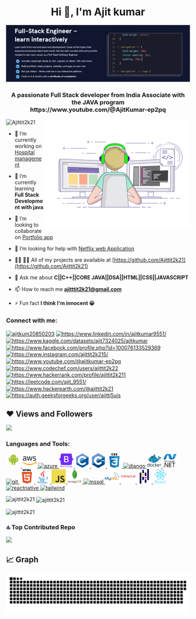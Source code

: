 <h1 align="center">Hi 👋, I'm Ajit kumar</h1>
 <div align="center"> <img src="https://raw.githubusercontent.com/Ajittit2k21/Ajittit2k21/main/fullstack.png"> </div>
<h3 align="center">A passionate Full Stack developer from India Associate with the <strong>JAVA</strong> program <br> https://www.youtube.com/@AjitKumar-ep2pq </h3>
<img align="right" alt="Coding" width="400" src="https://raw.githubusercontent.com/devSouvik/devSouvik/master/gif3.gif">
<p align="left"> <img src="https://komarev.com/ghpvc/?username=Ajittit2k21&label=Profile%20views&color=0e75b6&style=flat" alt="Ajittit2k21" /> </p>

- 🔭 I’m currently working on [Hospital management](https://github.com/Ajittit2k21/HTML-CSS-WITH-jAVA-SCRIPT)

- 🌱 I’m currently learning **Full Stack Development with java**

- 👯 I’m looking to collaborate on [Portfolio app](https://github.com/Ajittit2k21/Portfolio-Website)

- 🤝 I’m looking for help with [Netflix web Application](https://github.com/Ajittit2k21/Netflix--WepApplication)

- 👨‍💻 👨‍💻 All of my projects are available at [https://github.com/Ajittit2k21](https://github.com/Ajittit2k21)
- 💬 Ask me about **C||C++||CORE JAVA||DSA||HTML||CSS||JAVASCRIPT**

- 📫 How to reach me **ajitttit2k21@gmail.com**

- ⚡ Fun fact **I think I'm innocent 😀**

<h3 align="left">Connect with me:</h3>
<p align="left">
<a href="https://twitter.com/ajitkum20850203" target="blank"><img align="center" src="https://raw.githubusercontent.com/rahuldkjain/github-profile-readme-generator/master/src/images/icons/Social/twitter.svg" alt="ajitkum20850203" height="30" width="40" /></a>
<a href="https://www.linkedin.com/in/ajitkumar9551/" target="blank"><img align="center" src="https://raw.githubusercontent.com/rahuldkjain/github-profile-readme-generator/master/src/images/icons/Social/linked-in-alt.svg" alt="https://www.linkedin.com/in/ajitkumar9551/" height="30" width="40" /></a>
<a href="https://kaggle.com/https://www.kaggle.com/datasets/ajit7324025/ajitkumar" target="blank"><img align="center" src="https://raw.githubusercontent.com/rahuldkjain/github-profile-readme-generator/master/src/images/icons/Social/kaggle.svg" alt="https://www.kaggle.com/datasets/ajit7324025/ajitkumar" height="30" width="40" /></a>
<a href="https://fb.com/https://www.facebook.com/profile.php?id=100076133529369" target="blank"><img align="center" src="https://raw.githubusercontent.com/rahuldkjain/github-profile-readme-generator/master/src/images/icons/Social/facebook.svg" alt="https://www.facebook.com/profile.php?id=100076133529369" height="30" width="40" /></a>
<a href="https://instagram.com/https://www.instagram.com/ajittit2k215/" target="blank"><img align="center" src="https://raw.githubusercontent.com/rahuldkjain/github-profile-readme-generator/master/src/images/icons/Social/instagram.svg" alt="https://www.instagram.com/ajittit2k215/" height="30" width="40" /></a>
<a href="https://www.youtube.com/c/https://www.youtube.com/@ajitkumar-ep2pq" target="blank"><img align="center" src="https://raw.githubusercontent.com/rahuldkjain/github-profile-readme-generator/master/src/images/icons/Social/youtube.svg" alt="https://www.youtube.com/@ajitkumar-ep2pq" height="30" width="40" /></a>
<a href="https://www.codechef.com/users/https://www.codechef.com/users/ajittit2k22" target="blank"><img align="center" src="https://cdn.jsdelivr.net/npm/simple-icons@3.1.0/icons/codechef.svg" alt="https://www.codechef.com/users/ajittit2k22" height="30" width="40" /></a>
<a href="https://www.hackerrank.com/https://www.hackerrank.com/profile/ajittit2k211" target="blank"><img align="center" src="https://raw.githubusercontent.com/rahuldkjain/github-profile-readme-generator/master/src/images/icons/Social/hackerrank.svg" alt="https://www.hackerrank.com/profile/ajittit2k211" height="30" width="40" /></a>
<a href="https://www.leetcode.com/https://leetcode.com/ajit_9551/" target="blank"><img align="center" src="https://raw.githubusercontent.com/rahuldkjain/github-profile-readme-generator/master/src/images/icons/Social/leet-code.svg" alt="https://leetcode.com/ajit_9551/" height="30" width="40" /></a>
<a href="https://www.hackerearth.com/https://www.hackerearth.com/@ajittit2k21" target="blank"><img align="center" src="https://raw.githubusercontent.com/rahuldkjain/github-profile-readme-generator/master/src/images/icons/Social/hackerearth.svg" alt="https://www.hackerearth.com/@ajittit2k21" height="30" width="40" /></a>
<a href="https://auth.geeksforgeeks.org/user/https://auth.geeksforgeeks.org/user/ajitti5uis" target="blank"><img align="center" src="https://raw.githubusercontent.com/rahuldkjain/github-profile-readme-generator/master/src/images/icons/Social/geeks-for-geeks.svg" alt="https://auth.geeksforgeeks.org/user/ajitti5uis" height="30" width="40" /></a>
</p>

## ❤ Views and Followers
<a href="https://github.com/Meghna-DAS/github-profile-views-counter">
    <img src="https://komarev.com/ghpvc/?username=https://github.com/Ajittit2k21">
</a>

<h3 align="left">Languages and Tools:</h3>
<p align="left"> <a href="https://developer.android.com" target="_blank" rel="noreferrer"> <img src="https://raw.githubusercontent.com/devicons/devicon/master/icons/android/android-original-wordmark.svg" alt="android" width="40" height="40"/> </a> <a href="https://aws.amazon.com" target="_blank" rel="noreferrer"> <img src="https://raw.githubusercontent.com/devicons/devicon/master/icons/amazonwebservices/amazonwebservices-original-wordmark.svg" alt="aws" width="40" height="40"/> </a> <a href="https://azure.microsoft.com/en-in/" target="_blank" rel="noreferrer"> <img src="https://www.vectorlogo.zone/logos/microsoft_azure/microsoft_azure-icon.svg" alt="azure" width="40" height="40"/> </a> <a href="https://getbootstrap.com" target="_blank" rel="noreferrer"> <img src="https://raw.githubusercontent.com/devicons/devicon/master/icons/bootstrap/bootstrap-plain-wordmark.svg" alt="bootstrap" width="40" height="40"/> </a> <a href="https://www.cprogramming.com/" target="_blank" rel="noreferrer"> <img src="https://raw.githubusercontent.com/devicons/devicon/master/icons/c/c-original.svg" alt="c" width="40" height="40"/> </a> <a href="https://www.w3schools.com/cpp/" target="_blank" rel="noreferrer"> <img src="https://raw.githubusercontent.com/devicons/devicon/master/icons/cplusplus/cplusplus-original.svg" alt="cplusplus" width="40" height="40"/> </a> <a href="https://www.w3schools.com/css/" target="_blank" rel="noreferrer"> <img src="https://raw.githubusercontent.com/devicons/devicon/master/icons/css3/css3-original-wordmark.svg" alt="css3" width="40" height="40"/> </a> <a href="https://www.djangoproject.com/" target="_blank" rel="noreferrer"> <img src="https://cdn.worldvectorlogo.com/logos/django.svg" alt="django" width="40" height="40"/> </a> <a href="https://www.docker.com/" target="_blank" rel="noreferrer"> <img src="https://raw.githubusercontent.com/devicons/devicon/master/icons/docker/docker-original-wordmark.svg" alt="docker" width="40" height="40"/> </a> <a href="https://dotnet.microsoft.com/" target="_blank" rel="noreferrer"> <img src="https://raw.githubusercontent.com/devicons/devicon/master/icons/dot-net/dot-net-original-wordmark.svg" alt="dotnet" width="40" height="40"/> </a> <a href="https://git-scm.com/" target="_blank" rel="noreferrer"> <img src="https://www.vectorlogo.zone/logos/git-scm/git-scm-icon.svg" alt="git" width="40" height="40"/> </a> <a href="https://www.w3.org/html/" target="_blank" rel="noreferrer"> <img src="https://raw.githubusercontent.com/devicons/devicon/master/icons/html5/html5-original-wordmark.svg" alt="html5" width="40" height="40"/> </a> <a href="https://www.java.com" target="_blank" rel="noreferrer"> <img src="https://raw.githubusercontent.com/devicons/devicon/master/icons/java/java-original.svg" alt="java" width="40" height="40"/> </a> <a href="https://developer.mozilla.org/en-US/docs/Web/JavaScript" target="_blank" rel="noreferrer"> <img src="https://raw.githubusercontent.com/devicons/devicon/master/icons/javascript/javascript-original.svg" alt="javascript" width="40" height="40"/> </a> <a href="https://www.mongodb.com/" target="_blank" rel="noreferrer"> <img src="https://raw.githubusercontent.com/devicons/devicon/master/icons/mongodb/mongodb-original-wordmark.svg" alt="mongodb" width="40" height="40"/> </a> <a href="https://www.microsoft.com/en-us/sql-server" target="_blank" rel="noreferrer"> <img src="https://www.svgrepo.com/show/303229/microsoft-sql-server-logo.svg" alt="mssql" width="40" height="40"/> </a> <a href="https://www.mysql.com/" target="_blank" rel="noreferrer"> <img src="https://raw.githubusercontent.com/devicons/devicon/master/icons/mysql/mysql-original-wordmark.svg" alt="mysql" width="40" height="40"/> </a> <a href="https://www.oracle.com/" target="_blank" rel="noreferrer"> <img src="https://raw.githubusercontent.com/devicons/devicon/master/icons/oracle/oracle-original.svg" alt="oracle" width="40" height="40"/> </a> <a href="https://pandas.pydata.org/" target="_blank" rel="noreferrer"> <img src="https://raw.githubusercontent.com/devicons/devicon/2ae2a900d2f041da66e950e4d48052658d850630/icons/pandas/pandas-original.svg" alt="pandas" width="40" height="40"/> </a> <a href="https://reactjs.org/" target="_blank" rel="noreferrer"> <img src="https://raw.githubusercontent.com/devicons/devicon/master/icons/react/react-original-wordmark.svg" alt="react" width="40" height="40"/> </a> <a href="https://reactnative.dev/" target="_blank" rel="noreferrer"> <img src="https://reactnative.dev/img/header_logo.svg" alt="reactnative" width="40" height="40"/> </a> <a href="https://tailwindcss.com/" target="_blank" rel="noreferrer"> <img src="https://www.vectorlogo.zone/logos/tailwindcss/tailwindcss-icon.svg" alt="tailwind" width="40" height="40"/> </a> </p>

<p><img align="left" src="https://github-readme-stats.vercel.app/api/top-langs?username=ajittit2k21&show_icons=true&locale=en&layout=compact" alt="ajittit2k21" /></p>

<p>&nbsp;<img align="center" src="https://github-readme-stats.vercel.app/api?username=ajittit2k21&show_icons=true&locale=en" alt="ajittit2k21" /></p>

<p><img align="center" src="https://github-readme-streak-stats.herokuapp.com/?user=ajittit2k21&" alt="ajittit2k21" /></p>

### 🔝 Top Contributed Repo
![](https://github-contributor-stats.vercel.app/api?username=Ajittit2k21&limit=5&theme=flat&combine_all_yearly_contributions=true)

## 📈 Graph
<p align="center">
   <img src="https://github.com/killshotxd/svgIcons/blob/main/github-contribution-grid-snake.svg" alt="snake">
</p>

